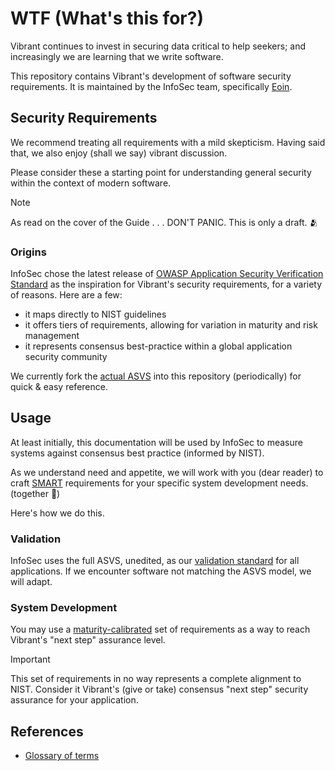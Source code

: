 # WTF (What's this for?)

Vibrant continues to invest in securing data critical to help seekers; and increasingly we are learning that we write software.

This repository contains Vibrant's development of software security requirements.  It is maintained by the InfoSec team, specifically [Eoin](https://github.com/Celtikill).

## Security Requirements

We recommend treating all requirements with a mild skepticism.  Having said that, we also enjoy (shall we say) vibrant discussion.

Please consider these a starting point for understanding general security within the context of modern software.

>[!NOTE]
> As read on the cover of the Guide . . . DON'T PANIC.  This is only a draft. :people_hugging:

### Origins

InfoSec chose the latest release of [OWASP Application Security Verification Standard](https://github.com/OWASP/ASVS) as the inspiration for Vibrant's security requirements, for a variety of reasons.  Here are a few:

- it maps directly to NIST guidelines
- it offers tiers of requirements, allowing for variation in maturity and risk management
- it represents consensus best-practice within a global application security community

We currently fork the [actual ASVS](./ASVS_docs/README.md) into this repository (periodically) for quick & easy reference.

## Usage

At least initially, this documentation will be used by InfoSec to measure systems against consensus best practice (informed by NIST).

As we understand need and appetite, we will work with you (dear reader) to craft [SMART](https://en.wikipedia.org/wiki/SMART_criteria) requirements for your specific system development needs. (together :love_letter:) 

Here's how we do this.

### Validation

InfoSec uses the full ASVS, unedited, as our [validation standard](./validation_requirements/INDEX.md) for all applications.  If we encounter software not matching the ASVS model, we will adapt.

### System Development

You may use a [maturity-calibrated](./system_requirements/INDEX.md) set of requirements as a way to reach Vibrant's "next step" assurance level.

> [!IMPORTANT]
> This set of requirements in no way represents a complete alignment to NIST.  Consider it Vibrant's (give or take) consensus "next step" security assurance for your application.

## References

- [Glossary of terms](./glossary.md)
